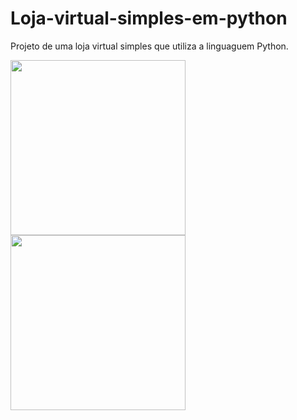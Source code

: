 # Loja-virtual-simples-em-python
Projeto de uma loja virtual simples que utiliza a linguaguem Python.

<img src="https://github.com/miqueiasrodrigues/Loja-virtual-simples-em-python/blob/main/assets/images/1.PNG" width="280">

<img src="https://github.com/miqueiasrodrigues/Loja-virtual-simples-em-python/blob/main/assets/images/2.PNG" width="280">

